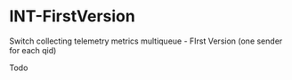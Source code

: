 # INT-FirstVersion
Switch collecting telemetry metrics multiqueue - FIrst Version (one sender for each qid)


Todo
